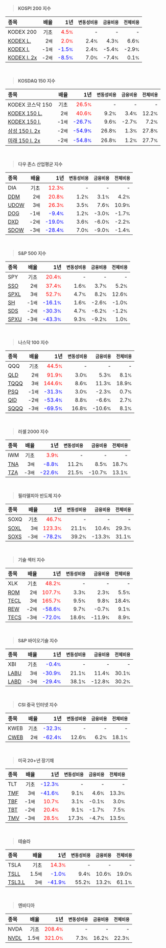 <br>

> **KOSPI 200 지수**

| **종목** | **배율** | **1년** | **<small>변동성비용</small>** | **<small>금융비용</small>** | **<small>전체비용</small>** |
| :------- | -------: | ------: | --------------: | ------------: | ------------: |
| KODEX 200 | 기초 | <span style="color: red">4.5<small>%</small></span> | - | - | - |
| [KODEX L.](/122630/) | 2<small>배</small> | <span style="color: red">2.0<small>%</small></span> | 2.4<small>%</small> | 4.3<small>%</small> | 6.6<small>%</small> |
| [KODEX I.](/114800/) | -1<small>배</small> | <span style="color: blue">-1.5<small>%</small></span> | 2.4<small>%</small> | -5.4<small>%</small> | -2.9<small>%</small> |
| [KODEX I. 2x](/252670/) | -2<small>배</small> | <span style="color: blue">-8.5<small>%</small></span> | 7.0<small>%</small> | -7.4<small>%</small> | 0.1<small>%</small> |

<br>

> **KOSDAQ 150 지수**

| **종목** | **배율** | **1년** | **<small>변동성비용</small>** | **<small>금융비용</small>** | **<small>전체비용</small>** |
| :------- | -------: | ------: | --------------: | ------------: | ------------: |
| KODEX 코스닥 150 | 기초 | <span style="color: red">26.5<small>%</small></span> | - | - | - |
| [KODEX 150 L.](/233740/) | 2<small>배</small> | <span style="color: red">40.6<small>%</small></span> | 9.2<small>%</small> | 3.4<small>%</small> | 12.2<small>%</small> |
| [KODEX 150 I.](/251340/) | -1<small>배</small> | <span style="color: blue">-26.7<small>%</small></span> | 9.6<small>%</small> | -2.7<small>%</small> | 7.2<small>%</small> |
| [삼성 150 I. 2x](/530107/) | -2<small>배</small> | <span style="color: blue">-54.9<small>%</small></span> | 26.8<small>%</small> | 1.3<small>%</small> | 27.8<small>%</small> |
| [미래 150 I. 2x](/520057/) | -2<small>배</small> | <span style="color: blue">-54.8<small>%</small></span> | 26.8<small>%</small> | 1.2<small>%</small> | 27.7<small>%</small> |

<br>

> **다우 존스 산업평균 지수**

| **종목** | **배율** | **1년** | **<small>변동성비용</small>** | **<small>금융비용</small>** | **<small>전체비용</small>** |
| :------- | -------: | ------: | --------------: | ------------: | ------------: |
| DIA | 기초 | <span style="color: red">12.3<small>%</small></span> | - | - | - |
| [DDM](/DDM/) | 2<small>배</small> | <span style="color: red">20.8<small>%</small></span> | 1.2<small>%</small> | 3.1<small>%</small> | 4.2<small>%</small> |
| [UDOW](/UDOW/) | 3<small>배</small> | <span style="color: red">26.3<small>%</small></span> | 3.5<small>%</small> | 7.6<small>%</small> | 10.9<small>%</small> |
| [DOG](/DOG/) | -1<small>배</small> | <span style="color: blue">-9.4<small>%</small></span> | 1.2<small>%</small> | -3.0<small>%</small> | -1.7<small>%</small> |
| [DXD](/DXD/) | -2<small>배</small> | <span style="color: blue">-19.0<small>%</small></span> | 3.6<small>%</small> | -6.0<small>%</small> | -2.2<small>%</small> |
| [SDOW](/SDOW/) | -3<small>배</small> | <span style="color: blue">-28.4<small>%</small></span> | 7.0<small>%</small> | -9.0<small>%</small> | -1.4<small>%</small> |

<br>

> **S&P 500 지수**

| **종목** | **배율** | **1년** | **<small>변동성비용</small>** | **<small>금융비용</small>** | **<small>전체비용</small>** |
| :------- | -------: | ------: | --------------: | ------------: | ------------: |
| SPY | 기초 | <span style="color: red">20.4<small>%</small></span> | - | - | - |
| [SSO](/SSO/) | 2<small>배</small> | <span style="color: red">37.4<small>%</small></span> | 1.6<small>%</small> | 3.7<small>%</small> | 5.2<small>%</small> |
| [SPXL](/SPXL/) | 3<small>배</small> | <span style="color: red">52.7<small>%</small></span> | 4.7<small>%</small> | 8.2<small>%</small> | 12.6<small>%</small> |
| [SH](/SH/) | -1<small>배</small> | <span style="color: blue">-16.1<small>%</small></span> | 1.6<small>%</small> | -2.6<small>%</small> | -1.0<small>%</small> |
| [SDS](/SDS/) | -2<small>배</small> | <span style="color: blue">-30.3<small>%</small></span> | 4.7<small>%</small> | -6.2<small>%</small> | -1.2<small>%</small> |
| [SPXU](/SPXU/) | -3<small>배</small> | <span style="color: blue">-43.3<small>%</small></span> | 9.3<small>%</small> | -9.2<small>%</small> | 1.0<small>%</small> |

<br>

> **나스닥 100 지수**

| **종목** | **배율** | **1년** | **<small>변동성비용</small>** | **<small>금융비용</small>** | **<small>전체비용</small>** |
| :------- | -------: | ------: | --------------: | ------------: | ------------: |
| QQQ | 기초 | <span style="color: red">44.5<small>%</small></span> | - | - | - |
| [QLD](/QLD/) | 2<small>배</small> | <span style="color: red">91.9<small>%</small></span> | 3.0<small>%</small> | 5.3<small>%</small> | 8.1<small>%</small> |
| [TQQQ](/TQQQ/) | 3<small>배</small> | <span style="color: red">144.6<small>%</small></span> | 8.6<small>%</small> | 11.3<small>%</small> | 18.9<small>%</small> |
| [PSQ](/PSQ/) | -1<small>배</small> | <span style="color: blue">-31.3<small>%</small></span> | 3.0<small>%</small> | -2.3<small>%</small> | 0.7<small>%</small> |
| [QID](/QID/) | -2<small>배</small> | <span style="color: blue">-53.4<small>%</small></span> | 8.8<small>%</small> | -6.6<small>%</small> | 2.7<small>%</small> |
| [SQQQ](/SQQQ/) | -3<small>배</small> | <span style="color: blue">-69.5<small>%</small></span> | 16.8<small>%</small> | -10.6<small>%</small> | 8.1<small>%</small> |

<br>

> **러셀 2000 지수**

| **종목** | **배율** | **1년** | **<small>변동성비용</small>** | **<small>금융비용</small>** | **<small>전체비용</small>** |
| :------- | -------: | ------: | --------------: | ------------: | ------------: |
| IWM | 기초 | <span style="color: red">3.9<small>%</small></span> | - | - | - |
| [TNA](/TNA/) | 3<small>배</small> | <span style="color: blue">-8.8<small>%</small></span> | 11.2<small>%</small> | 8.5<small>%</small> | 18.7<small>%</small> |
| [TZA](/TZA/) | -3<small>배</small> | <span style="color: blue">-22.6<small>%</small></span> | 21.5<small>%</small> | -10.7<small>%</small> | 13.1<small>%</small> |

<br>

> **필라델피아 반도체 지수**

| **종목** | **배율** | **1년** | **<small>변동성비용</small>** | **<small>금융비용</small>** | **<small>전체비용</small>** |
| :------- | -------: | ------: | --------------: | ------------: | ------------: |
| SOXQ | 기초 | <span style="color: red">46.7<small>%</small></span> | - | - | - |
| [SOXL](/SOXL/) | 3<small>배</small> | <span style="color: red">123.3<small>%</small></span> | 21.1<small>%</small> | 10.4<small>%</small> | 29.3<small>%</small> |
| [SOXS](/SOXS/) | -3<small>배</small> | <span style="color: blue">-78.2<small>%</small></span> | 39.2<small>%</small> | -13.3<small>%</small> | 31.1<small>%</small> |

<br>

> **기술 섹터 지수**

| **종목** | **배율** | **1년** | **<small>변동성비용</small>** | **<small>금융비용</small>** | **<small>전체비용</small>** |
| :------- | -------: | ------: | --------------: | ------------: | ------------: |
| XLK | 기초 | <span style="color: red">48.2<small>%</small></span> | - | - | - |
| [ROM](/ROM/) | 2<small>배</small> | <span style="color: red">107.7<small>%</small></span> | 3.3<small>%</small> | 2.3<small>%</small> | 5.5<small>%</small> |
| [TECL](/TECL/) | 3<small>배</small> | <span style="color: red">165.7<small>%</small></span> | 9.5<small>%</small> | 9.8<small>%</small> | 18.4<small>%</small> |
| [REW](/REW/) | -2<small>배</small> | <span style="color: blue">-58.6<small>%</small></span> | 9.7<small>%</small> | -0.7<small>%</small> | 9.1<small>%</small> |
| [TECS](/TECS/) | -3<small>배</small> | <span style="color: blue">-72.0<small>%</small></span> | 18.6<small>%</small> | -11.9<small>%</small> | 8.9<small>%</small> |

<br>

> **S&P 바이오기술 지수**

| **종목** | **배율** | **1년** | **<small>변동성비용</small>** | **<small>금융비용</small>** | **<small>전체비용</small>** |
| :------- | -------: | ------: | --------------: | ------------: | ------------: |
| XBI | 기초 | <span style="color: blue">-0.4<small>%</small></span> | - | - | - |
| [LABU](/LABU/) | 3<small>배</small> | <span style="color: blue">-30.9<small>%</small></span> | 21.1<small>%</small> | 11.4<small>%</small> | 30.1<small>%</small> |
| [LABD](/LABD/) | -3<small>배</small> | <span style="color: blue">-29.4<small>%</small></span> | 38.1<small>%</small> | -12.8<small>%</small> | 30.2<small>%</small> |

<br>

> **CSI 중국 인터넷 지수**

| **종목** | **배율** | **1년** | **<small>변동성비용</small>** | **<small>금융비용</small>** | **<small>전체비용</small>** |
| :------- | -------: | ------: | --------------: | ------------: | ------------: |
| KWEB | 기초 | <span style="color: blue">-32.3<small>%</small></span> | - | - | - |
| [CWEB](/CWEB/) | 2<small>배</small> | <span style="color: blue">-62.4<small>%</small></span> | 12.6<small>%</small> | 6.2<small>%</small> | 18.1<small>%</small> |

<br>

> **미국 20+년 장기채**

| **종목** | **배율** | **1년** | **<small>변동성비용</small>** | **<small>금융비용</small>** | **<small>전체비용</small>** |
| :------- | -------: | ------: | --------------: | ------------: | ------------: |
| TLT | 기초 | <span style="color: blue">-12.3<small>%</small></span> | - | - | - |
| [TMF](/TMF/) | 3<small>배</small> | <span style="color: blue">-41.6<small>%</small></span> | 9.1<small>%</small> | 4.6<small>%</small> | 13.3<small>%</small> |
| [TBF](/TBF/) | -1<small>배</small> | <span style="color: red">10.7<small>%</small></span> | 3.1<small>%</small> | -0.1<small>%</small> | 3.0<small>%</small> |
| [TBT](/TBT/) | -2<small>배</small> | <span style="color: red">20.4<small>%</small></span> | 9.1<small>%</small> | -1.7<small>%</small> | 7.5<small>%</small> |
| [TMV](/TMV/) | -3<small>배</small> | <span style="color: red">28.5<small>%</small></span> | 17.3<small>%</small> | -4.7<small>%</small> | 13.5<small>%</small> |

<br>

> **테슬라**

| **종목** | **배율** | **1년** | **<small>변동성비용</small>** | **<small>금융비용</small>** | **<small>전체비용</small>** |
| :------- | -------: | ------: | --------------: | ------------: | ------------: |
| TSLA | 기초 | <span style="color: red">14.3<small>%</small></span> | - | - | - |
| [TSLL](/TSLL/) | 1.5<small>배</small> | <span style="color: blue">-1.0<small>%</small></span> | 9.4<small>%</small> | 10.6<small>%</small> | 19.0<small>%</small> |
| [TSL3.L](/TSL3.L/) | 3<small>배</small> | <span style="color: blue">-41.9<small>%</small></span> | 55.2<small>%</small> | 13.2<small>%</small> | 61.1<small>%</small> |

<br>

> **엔비디아**

| **종목** | **배율** | **1년** | **<small>변동성비용</small>** | **<small>금융비용</small>** | **<small>전체비용</small>** |
| :------- | -------: | ------: | --------------: | ------------: | ------------: |
| NVDA | 기초 | <span style="color: red">208.4<small>%</small></span> | - | - | - |
| [NVDL](/NVDL/) | 1.5<small>배</small> | <span style="color: red">321.0<small>%</small></span> | 7.3<small>%</small> | 16.2<small>%</small> | 22.3<small>%</small> |